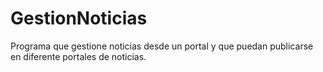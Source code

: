 # GestionNoticias
Programa que gestione noticias desde un portal y que puedan publicarse en diferente portales de noticias.
